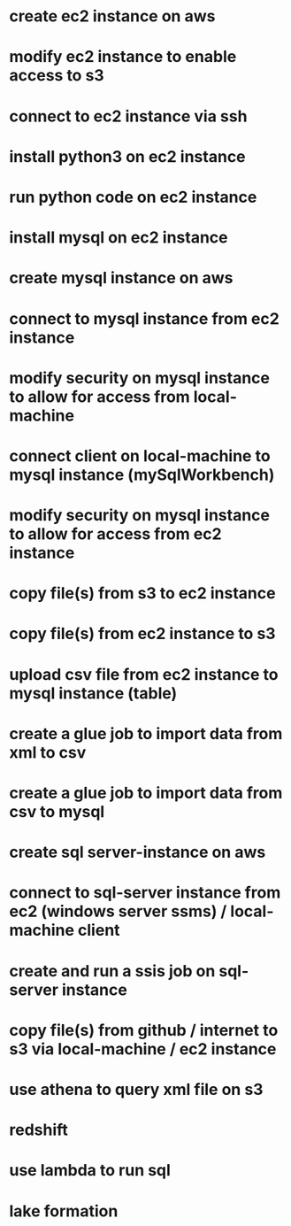   
# create ec2 instance on aws

# modify ec2 instance to enable access to s3

# connect to ec2 instance via ssh

# install python3 on ec2 instance

# run python code on ec2 instance

# install mysql on ec2 instance

# create mysql instance on aws

# connect to mysql instance from ec2 instance

# modify security on mysql instance to allow for access from local-machine

# connect client on local-machine to mysql instance (mySqlWorkbench)

# modify security on mysql instance to allow for access from ec2 instance

# copy file(s) from s3 to ec2 instance

# copy file(s) from ec2 instance to s3

# upload csv file from ec2 instance to mysql instance (table)

# create a glue job to import data from xml to csv

# create a glue job to import data from csv to mysql

# create sql server-instance on aws

# connect to sql-server instance from ec2 (windows server ssms) / local-machine client

# create and run a ssis job on sql-server instance

# copy file(s) from github / internet to s3 via local-machine / ec2 instance

# use athena to query xml file on s3

# redshift

# use lambda to run sql

# lake formation

